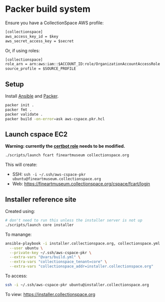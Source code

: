 # Packer build system

Ensure you have a CollectionSpace AWS profile:

```txt
[collectionspace]
aws_access_key_id = $key
aws_secret_access_key = $secret
```

Or, if using roles:

```txt
[collectionspace]
role_arn = arn:aws:iam::$ACCOUNT_ID:role/OrganizationAccountAccessRole
source_profile = $SOURCE_PROFILE
```

## Setup

Install [Ansible](https://www.ansible.com/) and [Packer](https://www.packer.io/).

```bash
packer init .
packer fmt .
packer validate .
packer build -on-error=ask aws-cspace.pkr.hcl
```

## Launch cspace EC2

**Warning: currently the [certbot role](../requirements.yml) needs to be modified.**

```bash
./scripts/launch fcart fineartmuseum collectionspace.org
```

This will create:

- SSH: `ssh -i ~/.ssh/aws-cspace-pkr ubuntu@fineartmuseum.collectionspace.org`
- Web: https://fineartmuseum.collectionspace.org/cspace/fcart/login

<!-- TODO: cleanup -->
<!-- 1. Delete ec2 instance -->
<!-- 2. Delete / Unregister EIP -->
<!-- 3. Remove DNS entry -->

## Installer reference site

Created using:

```bash
# don't need to run this unless the installer server is not up
./scripts/launch core installer
```

To manange:

```bash
ansible-playbook -i installer.collectionspace.org, collectionspace.yml \
  --user ubuntu \
  --private-key ~/.ssh/aws-cspace-pkr \
  --extra-vars "@vars/build.yml" \
  --extra-vars "collectionspace_tenant=core" \
  --extra-vars "collectionspace_addr=installer.collectionspace.org"
```

To access:

```bash
ssh -i ~/.ssh/aws-cspace-pkr ubuntu@installer.collectionspace.org
```

To view: https://installer.collectionspace.org
